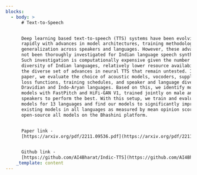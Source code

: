 ```yaml
---
blocks:
  - body: >
      # Text-to-Speech


      Deep learning based text-to-speech (TTS) systems have been evolving
      rapidly with advances in model architectures, training methodologies, and
      generalization across speakers and languages. However, these advances have
      not been thoroughly investigated for Indian language speech synthesis.
      Such investigation is computationally expensive given the number and
      diversity of Indian languages, relatively lower resource availability, and
      the diverse set of advances in neural TTS that remain untested. In this
      paper, we evaluate the choice of acoustic models, vocoders, supplementary
      loss functions, training schedules, and speaker and language diversity for
      Dravidian and Indo-Aryan languages. Based on this, we identify monolingual
      models with FastPitch and HiFi-GAN V1, trained jointly on male and female
      speakers to perform the best. With this setup, we train and evaluate TTS
      models for 13 languages and find our models to significantly improve upon
      existing models in all languages as measured by mean opinion scores. We
      open-source all models on the Bhashini platform.


      Paper link -
      [https://arxiv.org/pdf/2211.09536.pdf](https://arxiv.org/pdf/2211.09536.pdf)


      Github link -
      [https://github.com/AI4Bharat/Indic-TTS](https://github.com/AI4Bharat/Indic-TTS)
    _template: content
---
```


